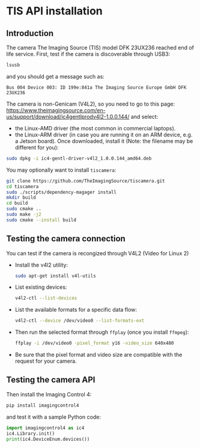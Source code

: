 # TIS API installation

## Introduction

The camera The Imaging Source (TIS) model DFK 23UX236 reached end of life service.
First, test if the camera is discoverable through USB3:
```bash
lsusb
```
and you should get a message such as:
```
Bus 004 Device 003: ID 199e:841a The Imaging Source Europe GmbH DFK 23UX236
```

The camera is non-Genicam (V4L2), so you need to go to this page:  
<https://www.theimagingsource.com/en-us/support/download/ic4gentlprodv4l2-1.0.0.144/>
and select:
- the Linux-AMD driver (the most common in commercial laptops). 
- the Linux-ARM driver (in case you are running it on an ARM device, e.g. a 
  Jetson board).
Once downloaded, install it (Note: the filename may be different for you):

```bash
sudo dpkg -i ic4-gentl-driver-v4l2_1.0.0.144_amd64.deb
```

You may optionally want to install `tiscamera`:
```bash
git clone https://github.com/TheImagingSource/tiscamera.git
cd tiscamera
sudo ./scripts/dependency-magager install
mkdir build
cd build
sudo cmake ..
sudo make -j2
sudo cmake --install build
```

## Testing the camera connection

You can test if the camera is recongized through V4L2 (Video for Linux 2)
- Install the v4l2 utility:
  ```bash
  sudo apt-get install v4l-utils
  ```
- List existing devices:
  ```bash
  v4l2-ctl --list-devices
  ```
- List the available formats for a specific data flow:
  ```bash
  v4l2-ctl --device /dev/video0 --list-formats-ext
  ```
- Then run the selected format through `ffplay` (once you install `ffmpeg`):
  ```bash
  ffplay -i /dev/video0 -pixel_format y16 -video_size 640x480
  ```
- Be sure that the pixel format and video size are compatible with the request
  for your camera.

## Testing the camera API

Then install the Imaging Control 4:
```bash
pip install imagingcontrol4
```

and test it with a sample Python code:
```python
import imagingcontrol4 as ic4
ic4.Library.init()
print(ic4.DeviceEnum.devices())
```